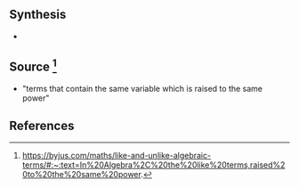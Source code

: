## Synthesis
- 
## Source [^1]
- "terms that contain the same variable which is raised to the same power"
## References

[^1]: https://byjus.com/maths/like-and-unlike-algebraic-terms/#:~:text=In%20Algebra%2C%20the%20like%20terms,raised%20to%20the%20same%20power.